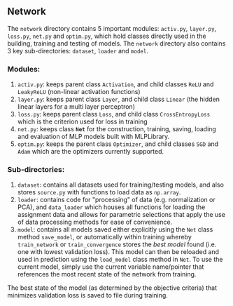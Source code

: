 ## Network

The `network` directory contains 5 important modules: `activ.py`, `layer.py`, `loss.py`, `net.py` and `optim.py`, which hold classes directly used in the building, training and testing of models. The `network` directory also contains 3 key sub-directories: `dataset`, `loader` and `model`.

### Modules:
1. `activ.py`: keeps parent class `Activation`, and child classes `ReLU` and `LeakyReLU` (non-linear activation functions)
2. `layer.py`: keeps parent class `Layer`, and child class `Linear` (the hidden linear layers for a multi layer perceptron)
3. `loss.py`: keeps parent class `Loss`, and child class `CrossEntropyLoss` which is the criterion used for loss in training
4. `net.py`: keeps class **`Net`** for the construction, training, saving, loading and evaluation of MLP models built with MLPLibrary. 
5. `optim.py`: keeps the parent class `Optimizer`, and child classes `SGD` and `Adam` which are the optimizers currently supported.

### Sub-directories:
1. `dataset`: contains all datasets used for training/testing models, and also stores `source.py` with functions to load data as `np.array`.
2. `loader`: contains code for "processing" of data (e.g. normalization or PCA), and `data_loader` which houses all functions for loading the assignment data and allows for parametric selections that apply the use of data processing methods for ease of convenience.
3. `model`: contains all models saved either explicitly using the `Net` class method `save_model`, or automatically within training whereby `train_network` or `train_convergence` stores the *best model* found (i.e. one with lowest validation loss). This model can then be reloaded and used in prediction using the `load_model` class method in `Net`. To use the current model, simply use the current variable name/pointer that references the most recent state of the network from training.

The best state of the model (as determined by the objective criteria) that minimizes validation loss is saved to file during training.
